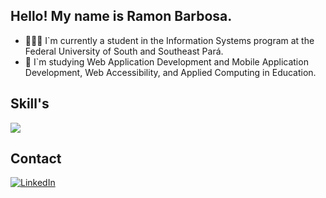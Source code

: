 ## Hello! My name is Ramon Barbosa.
- 👨🏾‍🎓 I`m currently a student in the Information Systems program at the Federal University of South and Southeast Pará.
- 🌱 I`m studying Web Application Development and Mobile Application Development, Web Accessibility, and Applied Computing in Education.



## Skill's 
<p>
  <a href="https://skillicons.dev">
    <img src="https://skillicons.dev/icons?i=java,spring,nodejs,js,ts,express,nestjs,jest,linux,git,docker,sqlite,postgres,firebase,mongodb,prisma,sequelize,aws"/>
  </a>
</p>

 <!--  <p>html,css,tailwind,scss,react,next,</p>  -->

## Contact
<a href="https://www.linkedin.com/in/ramon-barbosa-712273237/" target="_blank">
  <img src="https://img.shields.io/badge/LinkedIn-0077B5?style=for-the-badge&logo=linkedin&logoColor=white" alt="LinkedIn"/>
</a>
